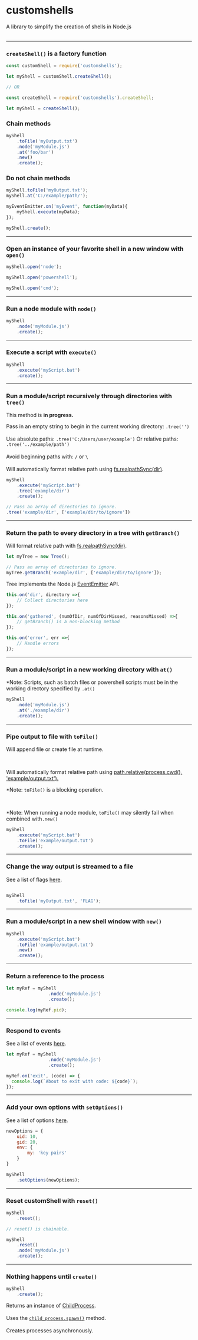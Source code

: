 # customshells
A library to simplify the creation of shells in Node.js 
<br>
<br>
<hr>

### <code>createShell()</code> is a factory function

```js
const customShell = require('customshells');

let myShell = customShell.createShell();

// OR

const createShell = require('customshells').createShell;

let myShell = createShell();
```

### Chain methods

```js
myShell
    .toFile('myOutput.txt')
    .node('myModule.js')
    .at('foo/bar')
    .new()
    .create();
```

### Do not chain methods

```js
myShell.toFile('myOutput.txt');
myShell.at('C:/example/path/');

myEventEmitter.on('myEvent', function(myData){
    myShell.execute(myData);
});

myShell.create();
```
<hr>

### Open an instance of your favorite shell in a new window with <code>open()</code>

```js
myShell.open('node');

myShell.open('powershell');

myShell.open('cmd');
```

<hr>

### Run a node module with <code>node()</code>

```js
myShell
    .node('myModule.js')
    .create();
```

<hr>

### Execute a script with <code>execute()</code>

```js
myShell
    .execute('myScript.bat')
    .create();
```
<hr>

### Run a module/script recursively through directories with <code>tree()</code>

This method is **in progress.**

Pass in an empty string to begin in the current working directory: <code>.tree('')</code>
<br>
<br>
Use absolute paths: <code>.tree('C:/Users/user/example')</code> Or relative paths: <code>.tree('../example/path')</code>
<br>
<br>
Avoid beginning paths with: <code>/</code> or <code>\\</code>
<br>
<br>
Will automatically format relative path using <a href="https://nodejs.org/api/fs.html#fs_fs_realpathsync_path_options">fs.realpathSync(dir)</a>.

```js
myShell
    .execute('myScript.bat')
    .tree('example/dir')
    .create();

// Pass an array of directories to ignore.
.tree('example/dir', ['example/dir/to/ignore'])
```

<hr>

### Return the path to every directory in a tree with <code>getBranch()</code>

Will format relative path with <a href="https://nodejs.org/api/fs.html#fs_fs_realpathsync_path_options">fs.realpathSync(dir)</a>.

```js
let myTree = new Tree();

// Pass an array of directories to ignore.
myTree.getBranch('example/dir', ['example/dir/to/ignore']);
```

Tree implements the Node.js <a href="https://nodejs.org/api/events.html#events_class_eventemitter">EventEmitter</a> API. 

```js
this.on('dir', directory =>{
    // Collect directories here
});

this.on('gathered', (numOfDir, numOfDirMissed, reasonsMissed) =>{
    // getBranch() is a non-blocking method
});

this.on('error', err =>{
    // Handle errors
});
```

<hr>

### Run a module/script in a new working directory with <code>at()</code>

*Note: Scripts, such as batch files or powershell scripts must be in the working directory specified by <code>.at()</code>

```js
myShell
    .node('myModule.js')
    .at('./example/dir')
    .create();
```

<hr>

### Pipe output to file with <code>toFile()</code>

Will append file or create file at runtime.

<br>

Will automatically format relative path using <a href="https://nodejs.org/dist/latest-v8.x/docs/api/path.html#path_path_relative_from_to">path.relative(process.cwd(), 'example/output.txt').</a>

*Note: <code>toFile()</code> is a blocking operation.

<br>

*Note: When running a node module, <code>toFile()</code> may silently fail when combined with<code>.new()</code>

```js
myShell
    .execute('myScript.bat')
    .toFile('example/output.txt')
    .create();
```

<hr>

### Change the way output is streamed to a file

See a list of flags <a href="https://nodejs.org/dist/latest-v8.x/docs/api/fs.html#fs_fs_open_path_flags_mode_callback">here</a>.

```js

myShell
    .toFile('myOutput.txt', 'FLAG');
```

<hr> 

### Run a module/script in a new shell window with <code>new()</code>

```js
myShell
    .execute('myScript.bat')
    .toFile('example/output.txt')
    .new()
    .create();
```

<hr>

### Return a reference to the process

```js
let myRef = myShell
                .node('myModule.js')
                .create();

console.log(myRef.pid);
```

<hr>

### Respond to events

See a list of events <a href="https://nodejs.org/dist/latest-v8.x/docs/api/process.html#process_process_events">here</a>.

```js
let myRef = myShell
                .node('myModule.js')
                .create();

myRef.on('exit', (code) => {
  console.log(`About to exit with code: ${code}`);
});
```

<hr>

### Add your own options with <code>setOptions()</code>

See a list of options <a href="https://nodejs.org/dist/latest-v8.x/docs/api/child_process.html#child_process_child_process_spawn_command_args_options">here</a>.

```js
newOptions = {
    uid: 10,
    gid: 20,
    env: {
        my: 'key pairs'
    }
}

myShell
    .setOptions(newOptions);
```

<hr>

### Reset customShell with <code>reset()</code>

```js
myShell
    .reset();

// reset() is chainable.

myShell
    .reset()
    .node('myModule.js')
    .create();
```

<hr> 

### Nothing happens until <code>create()</code>

```js
myShell
    .create();
```

Returns an instance of <a href="https://nodejs.org/dist/latest-v8.x/docs/api/child_process.html#child_process_class_childprocess">ChildProcess</a>. 
<br>
<br>
Uses the <a href="https://nodejs.org/dist/latest-v8.x/docs/api/child_process.html#child_process_child_process_spawn_command_args_options"><code>child_process.spawn()</code></a> method.
<br>
<br>
Creates processes asynchronously.
